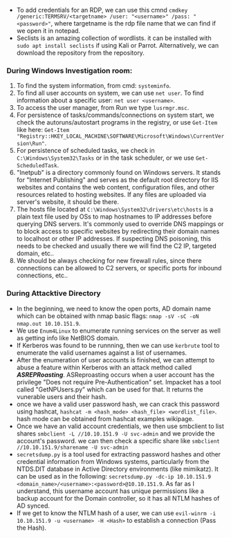 - To add credentials for an RDP, we can use this cmnd `cmdkey /generic:TERMSRV/<targetname> /user: "<username>" /pass: "<password>"`, where targetname is the rdp file name that we can find if we open it in notepad.
- Seclists is an amazing collection of wordlists. it can be installed with `sudo apt install seclists` if using Kali or Parrot. Alternatively, we can download the repository from the repository.
  
### During Windows Investigation room:
1. To find the system information, from cmd: `systeminfo`.
2. To find all user accounts on system, we can use `net user`. To find information about a specific user: `net user <username>`.
3. To access the user manager, from Run we type `lusrmgr.msc`.
4. For persistence of tasks/commands/connections on system start, we check the autoruns/autostart programs in the registry, or use `Get-Item` like here: `Get-Item "Registry::HKEY_LOCAL_MACHINE\SOFTWARE\Microsoft\Windows\CurrentVersion\Run"`.
5. For persistence of scheduled tasks, we check in `C:\Windows\System32\Tasks` or in the task scheduler, or we use `Get-ScheduledTask`.
6. "Inetpub" is a directory commonly found on Windows servers. It stands for "Internet Publishing" and serves as the default root directory for IIS websites and contains the web content, configuration files, and other resources related to hosting websites. If any files are uploaded via server's website, it should be there.
7. The hosts file located at `C:\Windows\System32\drivers\etc\hosts` is a plain text file used by OSs to map hostnames to IP addresses before querying DNS servers. It's commonly used to override DNS mappings or to block access to specific websites by redirecting their domain names to localhost or other IP addresses. If suspecting DNS poisoning, this needs to be checked and usually there we will find the C2 IP, targeted domain, etc..
8. We should be always checking for new firewall rules, since there connections can be allowed to C2 servers, or specific ports for inbound connections, etc..

### During Attacktive Directory
- In the beginning, we need to know the open ports, AD domain name which can be obtained with nmap basic flags: `nmap -sV -sC -oN nmap.out 10.10.151.9`.
- We use `Enum4Linux` to enumerate running services on the server as well as getting info like NetBIOS domain.
- If Kerberos was found to be runnning, then we can use `kerbrute` tool to enumerate the valid usernames against a list of usernames.
- After the enumeration of user accounts is finished, we can attempt to abuse a feature within Kerberos with an attack method called ***ASREPRoasting***. ASReproasting occurs when a user account has the privilege "Does not require Pre-Authentication" set. Impacket has a tool called "GetNPUsers.py" which can be used for that. It returns the vunerable users and their hash.
- once we have a valid user password hash, we can crack this password using hashcat, `hashcat -m <hash_mode> <hash_file> <wordlist_file>`. hash mode can be obtained from hashcat examples wikipage.
- Once we have an valid account credentials, we then use smbclient to list shares `smbclient -L //10.10.151.9 -U svc-admin` and we provide the account's password. we can then check a specific share like `smbclient //10.10.151.9/sharename -U svc-admin`
- `secretsdump.py` is a tool used for extracting password hashes and other credential information from Windows systems, particularly from the NTDS.DIT database in Active Directory environments (like mimikatz). It can be used as in the following: `secretsdump.py -dc-ip 10.10.151.9 <domain_name>/<username>:<password>@10.10.151.9`. As far as I understand, this username account has unique permissions like a backup account for the Domain controller, so it has all NTLM hashes of AD synced.
- If we get to know the NTLM hash of a user, we can use `evil-winrm -i 10.10.151.9 -u <username> -H <Hash>` to establish a connection (Pass the Hash).

